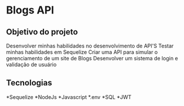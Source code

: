 # Blogs API

## Objetivo do projeto

Desenvolver minhas habilidades no desenvolvimento de API'S
Testar minhas habilidades em Sequelize
Criar uma API para simular o gerenciamento de um site de Blogs
Desenvolver um sistema de login e validação de usuário

## Tecnologias
*Sequelize
*NodeJs
*Javascript
*.env
*SQL
*JWT
